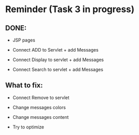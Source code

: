 # Reminder (Task 3 in progress)

## DONE:

- JSP pages

- Connect ADD to Servlet + add Messages

- Connect Display to servlet + add Messages

- Connect Search to servlet + add Messages


## What to fix:

- Connect Remove to servlet

- Change messages colors

- Change messages content

- Try to optimize

